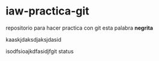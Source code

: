 # iaw-practica-git
repositorio para hacer practica con git
esta palabra **negrita**

kaaskjdaksdjaksjdasid

isodfsioajkdfasidjfgit status
